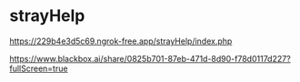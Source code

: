 # strayHelp

https://229b4e3d5c69.ngrok-free.app/strayHelp/index.php

https://www.blackbox.ai/share/0825b701-87eb-471d-8d90-f78d0117d227?fullScreen=true
